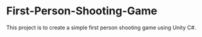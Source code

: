 # First-Person-Shooting-Game
This project is to create a simple first person shooting game using Unity C#.
